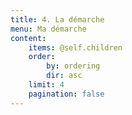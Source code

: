 ```yaml
---
title: 4. La démarche
menu: Ma démarche
content:
    items: @self.children
    order:
        by: ordering
        dir: asc
    limit: 4
    pagination: false
---
```

